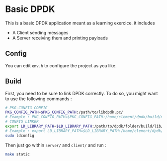 # Basic DPDK

This is a basic DPDK application meant as a learning exercice. it includes

- A Client sending messages
- A Server receiving them and printing payloads

## Config

You can edit `env.h` to configure the project as you like.

## Build

First, you need to be sure to link DPDK correctly. To do so, you might want to use the following commands :

```bash
# PKG-CONFIG CONFIG
PKG_CONFIG_PATH=$PKG_CONFIG_PATH:/path/to/libdpdk.pc/
# Example : PKG_CONFIG_PATH=$PKG_CONFIG_PATH:/home/clement/dpdk/build/meson-private/
# CONFIG LINKER
export LD_LIBRARY_PATH=$LD_LIBRARY_PATH:/path/to/dpdk/folder/build/lib/
# Example : export LD_LIBRARY_PATH=$LD_LIBRARY_PATH:/home/clement/dpdk/build/lib/
sudo ldconfig
```

Then just go within `server/` and `client/` and run :

```bash
make static
```
